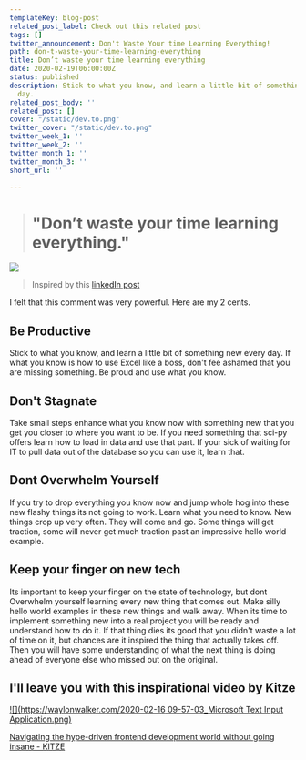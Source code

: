 ```yaml
---
templateKey: blog-post
related_post_label: Check out this related post
tags: []
twitter_announcement: Don't Waste Your time Learning Everything!
path: don-t-waste-your-time-learning-everything
title: Don’t waste your time learning everything
date: 2020-02-19T06:00:00Z
status: published
description: Stick to what you know, and learn a little bit of something new every
  day.
related_post_body: ''
related_post: []
cover: "/static/dev.to.png"
twitter_cover: "/static/dev.to.png"
twitter_week_1: ''
twitter_week_2: ''
twitter_month_1: ''
twitter_month_3: ''
short_url: ''

---
```

> # "Don’t waste your time learning everything."

![](https://waylonwalker.com/dont-waste-your-time-learning-everythign-post.png)

> Inspired by this [linkedIn post](https://www.linkedin.com/posts/activity-6633818327070326784--Ksl)

I felt that this comment was very powerful. Here are my 2 cents.

## Be Productive

Stick to what you know, and learn a little bit of something new every day. If what you know is how to use Excel like a boss, don't fee ashamed that you are missing something. Be proud and use what you know.

## Don't Stagnate

Take small steps enhance what you know now with something new that you get you closer to where you want to be. If you need something that sci-py offers learn how to load in data and use that part. If your sick of waiting for IT to pull data out of the database so you can use it, learn that.

## Dont Overwhelm Yourself

If you try to drop everything you know now and jump whole hog into these new flashy things its not going to work. Learn what you need to know.  New things crop up very often.  They will come and go.  Some things will get traction, some will never get much traction past an impressive hello world example.

## Keep your finger on new tech

Its important to keep your finger on the state of technology, but dont Overwhelm yourself learning every new thing that comes out.  Make silly hello world examples in these new things and walk away.  When its time to implement something new into a real project you will be ready and understand how to do it.  If that thing dies its good that you didn't waste a lot of time on it, but chances are it inspired the thing that actually takes off.  Then you will have some understanding of what the next thing is doing ahead of everyone else who missed out on the original.

## I'll leave you with this inspirational video by Kitze

[![](https://waylonwalker.com/2020-02-16 09-57-03_Microsoft Text Input Application.png)](https://www.youtube.com/watch?v=_kVxXV0TQ7M)

[Navigating the hype-driven frontend development world without going insane - KITZE](https://www.youtube.com/watch?v=_kVxXV0TQ7M)
